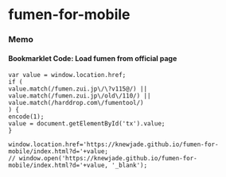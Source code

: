 # fumen-for-mobile

### Memo

#### Bookmarklet Code: Load fumen from official page

```
var value = window.location.href;
if (
value.match(/fumen.zui.jp\/\?v115@/) ||
value.match(/fumen.zui.jp\/old\/110/) ||
value.match(/harddrop.com\/fumentool/)
) {
encode(1);
value = document.getElementById('tx').value;
}

window.location.href='https://knewjade.github.io/fumen-for-mobile/index.html?d='+value;
// window.open('https://knewjade.github.io/fumen-for-mobile/index.html?d='+value, '_blank');
```